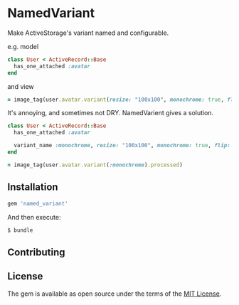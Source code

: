 # NamedVariant

Make ActiveStorage's variant named and configurable.

e.g. model

```ruby
class User < ActiveRecord::Base
  has_one_attached :avatar
end
```

and view

```ruby
= image_tag(user.avatar.variant(resize: "100x100", monochrome: true, flip: "-90").processed)
```

It's annoying, and sometimes not DRY. NamedVarient gives a solution.

```ruby
class User < ActiveRecord::Base
  has_one_attached :avatar

  variant_name :monochrome, resize: "100x100", monochrome: true, flip: "-90"
end
```

```ruby
= image_tag(user.avatar.variant(:monochrome).processed)
```

## Installation

```ruby
gem 'named_variant'
```

And then execute:
```bash
$ bundle
```

## Contributing

## License
The gem is available as open source under the terms of the [MIT License](https://opensource.org/licenses/MIT).
